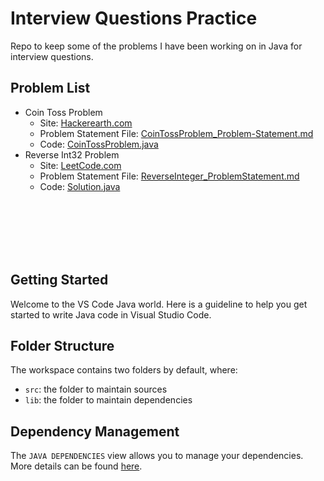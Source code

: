 # Interview Questions Practice

Repo to keep some of the problems I have been working on in Java for interview questions.

## Problem List

- Coin Toss Problem
    - Site: [Hackerearth.com](https://www.hackerearth.com/codearena/ring/3e5bd24/)
    - Problem Statement File: [CoinTossProblem_Problem-Statement.md](https://github.com/DannyMeister177/InterviewQs/blob/master/src/CoinTossProblem_Problem-Statement.md)
    - Code: [CoinTossProblem.java](https://github.com/DannyMeister177/InterviewQs/blob/master/src/CoinTossProblem.java)
- Reverse Int32 Problem
    - Site: [LeetCode.com](https://leetcode.com/problems/reverse-integer/)
    - Problem Statement File: [ReverseInteger_ProblemStatement.md](https://github.com/DannyMeister177/InterviewQs/blob/master/Problem_Statements/ReverseInteger_ProblemStatement.md)
    - Code: [Solution.java](https://github.com/DannyMeister177/InterviewQs/blob/master/src/reverse_integer/Solution.java)



<br/><br/><br/><br/><br/>
## Getting Started

Welcome to the VS Code Java world. Here is a guideline to help you get started to write Java code in Visual Studio Code.

## Folder Structure

The workspace contains two folders by default, where:

- `src`: the folder to maintain sources
- `lib`: the folder to maintain dependencies

## Dependency Management

The `JAVA DEPENDENCIES` view allows you to manage your dependencies. More details can be found [here](https://github.com/microsoft/vscode-java-pack/blob/master/release-notes/v0.9.0.md#work-with-jar-files-directly).
